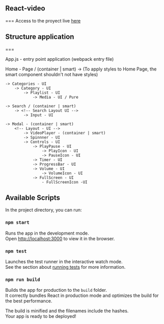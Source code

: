 ## React-video
===
Access to the proyect live [here](https://ezequielmiranda87.github.io/react-video/)


## Structure application
===

App.js - entry point application (webpack entry file)

Home - Page / (container | smart)
    -> <!-- Layout - UI --> (To apply styles to Home Page, the smart component shouldn't not have styles)

    -> Categories - UI
        -> Category - UI
            -> Playlist - UI
                -> Media - UI / Pure

    -> Search / (container | smart)
        -> <!-- Search Layout UI -->
            -> Input - UI

    -> Modal - (container | smart)
        <!-- Layout - UI -->
            -> VideoPlayer - (container | smart)
            -> Spinnner - UI
            -> Controls - UI
                -> PlayPause - UI
                    -> PlayIcon - UI
                    -> PauseIcon - UI
                -> Timer - UI
                -> ProgressBar - UI
                -> Volume - UI
                    -> VolumeIcon - UI
                -> FullScreen - UI
                    - FullScreenIcon -UI




## Available Scripts

In the project directory, you can run:

### `npm start`

Runs the app in the development mode.<br>
Open [http://localhost:3000](http://localhost:3000) to view it in the browser.

### `npm test`

Launches the test runner in the interactive watch mode.<br>
See the section about [running tests](https://facebook.github.io/create-react-app/docs/running-tests) for more information.

### `npm run build`

Builds the app for production to the `build` folder.<br>
It correctly bundles React in production mode and optimizes the build for the best performance.

The build is minified and the filenames include the hashes.<br>
Your app is ready to be deployed!
